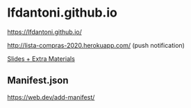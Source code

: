 # lfdantoni.github.io
https://lfdantoni.github.io/

http://lista-compras-2020.herokuapp.com/  (push notification)

[Slides + Extra Materials](https://drive.google.com/drive/folders/144h86QWtDnnXRu3jDW3lgwM2UqYp1-pH?usp=sharing)


## Manifest.json
https://web.dev/add-manifest/
